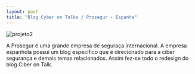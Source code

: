 ```yaml
---
layout: post
title: "Blog Cyber on Talks / Prosegur - Espanha"
---
```


![projeto2](/assets/images/projeto2.png)

A Prosegur é uma grande empresa de seguraça internacional. A empresa espanhola possui um blog específico que é direcionado para a ciber segurança e demais temas relacionados. Assim fez-se todo o redesign do blog Ciber on Talk.
